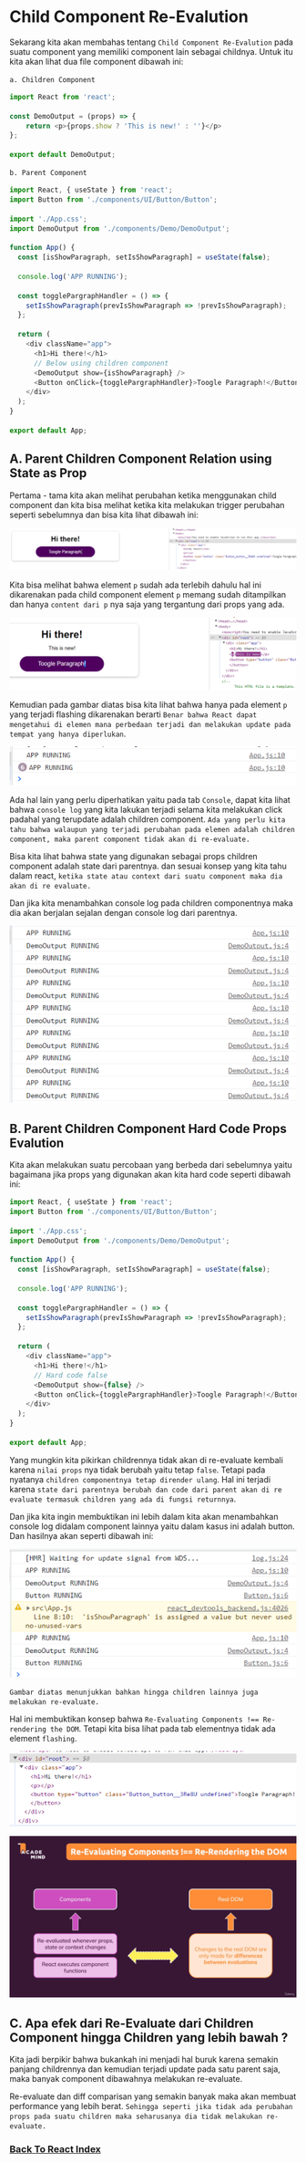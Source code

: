 # Child Component Re-Evalution

Sekarang kita akan membahas tentang `Child Component Re-Evalution` pada suatu component yang memiliki component lain sebagai childnya. Untuk itu kita akan lihat dua file component dibawah ini:

`a. Children Component`
```ts
import React from 'react';

const DemoOutput = (props) => {
    return <p>{props.show ? 'This is new!' : ''}</p>
};

export default DemoOutput;
```

`b. Parent Component`
```ts
import React, { useState } from 'react';
import Button from './components/UI/Button/Button';

import './App.css';
import DemoOutput from './components/Demo/DemoOutput';

function App() {
  const [isShowParagraph, setIsShowParagraph] = useState(false);

  console.log('APP RUNNING');

  const togglePargraphHandler = () => {
    setIsShowParagraph(prevIsShowParagraph => !prevIsShowParagraph);
  };

  return (
    <div className="app">
      <h1>Hi there!</h1>
      // Below using children component
      <DemoOutput show={isShowParagraph} />
      <Button onClick={togglePargraphHandler}>Toogle Paragraph!</Button>
    </div>
  );
}

export default App;
```

## A. Parent Children Component Relation using State as Prop 

Pertama - tama kita akan melihat perubahan ketika menggunakan child component dan kita bisa melihat ketika kita melakukan trigger perubahan seperti sebelumnya dan bisa kita lihat dibawah ini:

![Child Update Start](../../images/child-update-flashing-start-stage.png)

Kita bisa melihat bahwa element `p` sudah ada terlebih dahulu hal ini dikarenakan pada child component element `p` memang sudah ditampilkan dan hanya `content dari p` nya saja yang tergantung dari props yang ada.

![Child Update Flashing](../../images/child-update-flashing.png)

Kemudian pada gambar diatas bisa kita lihat bahwa hanya pada element `p` yang terjadi flashing dikarenakan berarti `Benar bahwa React dapat mengetahui di elemen mana perbedaan terjadi dan melakukan update pada tempat yang hanya diperlukan`.

![Child Update Console](../../images/child-update-console.png)

Ada hal lain yang perlu diperhatikan yaitu pada tab `Console`, dapat kita lihat bahwa `console log` yang kita lakukan terjadi selama kita melakukan click padahal yang terupdate adalah children component. `Ada yang perlu kita tahu bahwa walaupun yang terjadi perubahan pada elemen adalah children component, maka parent component tidak akan di re-evaluate.`

Bisa kita lihat bahwa state yang digunakan sebagai props children component adalah state dari parentnya. dan sesuai konsep yang kita tahu dalam react, `ketika state atau context dari suatu component maka dia akan di re evaluate.`

Dan jika kita menambahkan console log pada children componentnya maka dia akan berjalan sejalan dengan console log dari parentnya.

![Child Parent Console Simultanous](../../images/child-parent-console-simultanous.png)

## B. Parent Children Component Hard Code Props Evalution

Kita akan melakukan suatu percobaan yang berbeda dari sebelumnya yaitu bagaimana jika props yang digunakan akan kita hard code seperti dibawah ini:

```ts
import React, { useState } from 'react';
import Button from './components/UI/Button/Button';

import './App.css';
import DemoOutput from './components/Demo/DemoOutput';

function App() {
  const [isShowParagraph, setIsShowParagraph] = useState(false);

  console.log('APP RUNNING');

  const togglePargraphHandler = () => {
    setIsShowParagraph(prevIsShowParagraph => !prevIsShowParagraph);
  };

  return (
    <div className="app">
      <h1>Hi there!</h1>
      // Hard code false
      <DemoOutput show={false} />
      <Button onClick={togglePargraphHandler}>Toogle Paragraph!</Button>
    </div>
  );
}

export default App;

```

Yang mungkin kita pikirkan childrennya tidak akan di re-evaluate kembali karena `nilai props` nya tidak berubah yaitu tetap `false`. Tetapi pada nyatanya `children componentnya tetap dirender ulang`. Hal ini terjadi karena `state dari parentnya berubah dan code dari parent akan di re evaluate termasuk children yang ada di fungsi returnnya`.

Dan jika kita ingin membuktikan ini lebih dalam kita akan menambahkan console log didalam component lainnya yaitu dalam kasus ini adalah button.
Dan  hasilnya akan seperti dibawah ini:

![Child Parent Hard Code Result](../../images/child-parent-console-hard-code-result.png)

`Gambar diatas menunjukkan bahkan hingga children lainnya juga melakukan re-evaluate.` 

Hal ini membuktikan konsep bahwa `Re-Evaluating Components !== Re-rendering the DOM`. Tetapi kita bisa lihat pada tab elementnya tidak ada element `flashing`. 

![Child Parent Not Flashing](../../images/child-update-not-flashing.png)


![Re-Evaluating Components !== Re-Rendering the DOM](../../images/re-evaluating-components-vs-re-rendering-the-dom.png)

## C. Apa efek dari Re-Evaluate dari Children Component hingga Children yang lebih bawah ?

Kita jadi berpikir bahwa bukankah ini menjadi hal buruk karena semakin panjang childrennya dan kemudian terjadi update pada satu parent saja, maka banyak component dibawahnya melakukan re-evaluate.

Re-evaluate dan diff comparisan yang semakin banyak maka akan membuat performance yang lebih berat. `Sehingga seperti jika tidak ada perubahan props pada suatu children maka seharusanya dia tidak melakukan re-evaluate.`

### [Back To React Index](../../README.md)

